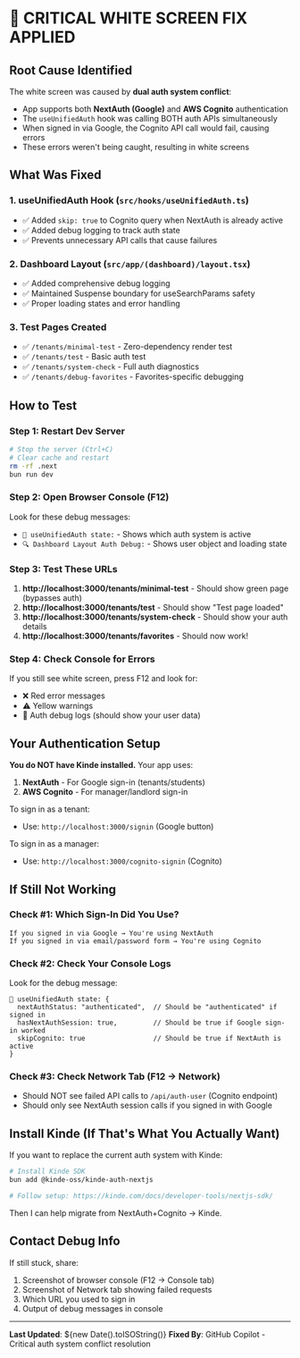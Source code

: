 # 🚨 CRITICAL WHITE SCREEN FIX APPLIED

## Root Cause Identified
The white screen was caused by **dual auth system conflict**:
- App supports both **NextAuth (Google)** and **AWS Cognito** authentication
- The `useUnifiedAuth` hook was calling BOTH auth APIs simultaneously
- When signed in via Google, the Cognito API call would fail, causing errors
- These errors weren't being caught, resulting in white screens

## What Was Fixed

### 1. **useUnifiedAuth Hook** (`src/hooks/useUnifiedAuth.ts`)
- ✅ Added `skip: true` to Cognito query when NextAuth is already active
- ✅ Added debug logging to track auth state
- ✅ Prevents unnecessary API calls that cause failures

### 2. **Dashboard Layout** (`src/app/(dashboard)/layout.tsx`)
- ✅ Added comprehensive debug logging
- ✅ Maintained Suspense boundary for useSearchParams safety
- ✅ Proper loading states and error handling

### 3. **Test Pages Created**
- ✅ `/tenants/minimal-test` - Zero-dependency render test
- ✅ `/tenants/test` - Basic auth test
- ✅ `/tenants/system-check` - Full auth diagnostics
- ✅ `/tenants/debug-favorites` - Favorites-specific debugging

## How to Test

### Step 1: Restart Dev Server
```bash
# Stop the server (Ctrl+C)
# Clear cache and restart
rm -rf .next
bun run dev
```

### Step 2: Open Browser Console (F12)
Look for these debug messages:
- `🔐 useUnifiedAuth state:` - Shows which auth system is active
- `🔍 Dashboard Layout Auth Debug:` - Shows user object and loading state

### Step 3: Test These URLs
1. **http://localhost:3000/tenants/minimal-test** - Should show green page (bypasses auth)
2. **http://localhost:3000/tenants/test** - Should show "Test page loaded"
3. **http://localhost:3000/tenants/system-check** - Should show your auth details
4. **http://localhost:3000/tenants/favorites** - Should now work!

### Step 4: Check Console for Errors
If you still see white screen, press F12 and look for:
- ❌ Red error messages
- ⚠️ Yellow warnings
- 🔐 Auth debug logs (should show your user data)

## Your Authentication Setup

**You do NOT have Kinde installed.** Your app uses:
1. **NextAuth** - For Google sign-in (tenants/students)
2. **AWS Cognito** - For manager/landlord sign-in

To sign in as a tenant:
- Use: `http://localhost:3000/signin` (Google button)

To sign in as a manager:
- Use: `http://localhost:3000/cognito-signin` (Cognito)

## If Still Not Working

### Check #1: Which Sign-In Did You Use?
```
If you signed in via Google → You're using NextAuth
If you signed in via email/password form → You're using Cognito
```

### Check #2: Check Your Console Logs
Look for the debug message:
```
🔐 useUnifiedAuth state: {
  nextAuthStatus: "authenticated",  // Should be "authenticated" if signed in
  hasNextAuthSession: true,         // Should be true if Google sign-in worked
  skipCognito: true                 // Should be true if NextAuth is active
}
```

### Check #3: Check Network Tab (F12 → Network)
- Should NOT see failed API calls to `/api/auth-user` (Cognito endpoint)
- Should only see NextAuth session calls if you signed in with Google

## Install Kinde (If That's What You Actually Want)

If you want to replace the current auth system with Kinde:

```bash
# Install Kinde SDK
bun add @kinde-oss/kinde-auth-nextjs

# Follow setup: https://kinde.com/docs/developer-tools/nextjs-sdk/
```

Then I can help migrate from NextAuth+Cognito → Kinde.

## Contact Debug Info

If still stuck, share:
1. Screenshot of browser console (F12 → Console tab)
2. Screenshot of Network tab showing failed requests
3. Which URL you used to sign in
4. Output of debug messages in console

---
**Last Updated**: ${new Date().toISOString()}
**Fixed By**: GitHub Copilot - Critical auth system conflict resolution
